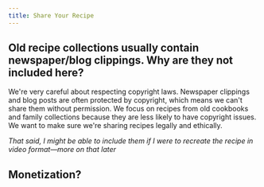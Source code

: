 ```yaml
---
title: Share Your Recipe
---
```

## Old recipe collections usually contain newspaper/blog clippings. Why are they not included here? 

We're very careful about respecting copyright laws. Newspaper clippings and blog posts are often protected by copyright, which means we can't share them without permission. We focus on recipes from old cookbooks and family collections because they are less likely to have copyright issues. We want to make sure we're sharing recipes legally and ethically. 

*That said, I might be able to include them if I were to recreate the recipe in video format—more on that later*
## Monetization?


